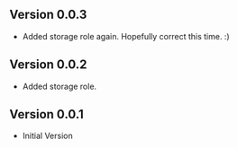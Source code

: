 ## Version 0.0.3
- Added storage role again. Hopefully correct this time. :)

## Version 0.0.2
- Added storage role.

## Version 0.0.1
- Initial Version